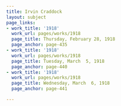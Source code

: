 ```yaml
---
title: Irvin Craddock
layout: subject
page_links:
- work_title: '1918'
  work_url: pages/works/1918
  page_title: Thursday, February 28, 1918
  page_anchor: page-435
- work_title: '1918'
  work_url: pages/works/1918
  page_title: Tuesday, March  5, 1918
  page_anchor: page-440
- work_title: '1918'
  work_url: pages/works/1918
  page_title: Wednesday, March  6, 1918
  page_anchor: page-441

---
```

